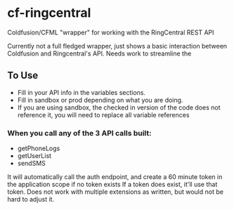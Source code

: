 # cf-ringcentral
Coldfusion/CFML "wrapper" for working with the RingCentral REST API

Currently not a full fledged wrapper, just shows a basic interaction between Coldfusion and Ringcentral's API.
Needs work to streamline the 

## To Use
- Fill in your API info in the variables sections.
- Fill in sandbox or prod depending on what you are doing.
- If you are using sandbox, the checked in version of the code does not reference it, you will need to replace all variable references

### When you call any of the 3 API calls built:
- getPhoneLogs
- getUserList
- sendSMS
	
It will automatically call the auth endpoint, and create a 60 minute token in the application scope if no token exists
If a token does exist, it'll use that token.
Does not work with multiple extensions as written, but would not be hard to adjust it.
